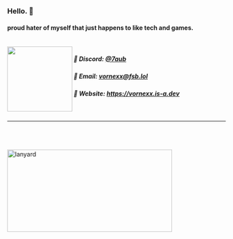 <h3><b>Hello. 👋</b></h3>
<h4>proud hater of myself that just happens to like tech and games.</h4>
<br />
<img align="left" height="150" src="https://raw.githubusercontent.com/Kuuuuuuuu/Kuuuuuuuu/main/imgs/bocchi.png" />

<div align="left">
  <h5>🌸 Discord: <a href='https://discord.com/users/1149438819834269856'>@7aub</a></h5>
  <h5>🎀 Email: <a href='mailto:vornexx@fsb.lol'>vornexx@fsb.lol</a></h5>
  <h5>🌷 Website: <a href='https://vornexx.is-a.dev'>https://vornexx.is-a.dev</a></h5>
</div>
<br />
<hr />
<a href='#'>
</a>
<br />
<br />
<br />
<a href='#'>
  <img alt='lanyard' width="380" height="190" src='https://lanyard.cnrad.dev/api/1149438819834269856' />
</a>
<br />
</ul>
